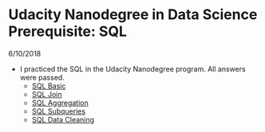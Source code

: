 
# Udacity Nanodegree in Data Science Prerequisite: SQL

6/10/2018
- I practiced the SQL in the Udacity Nanodegree program. All answers were passed.
  - [SQL Basic](https://github.com/KarenJF/DataScience/blob/master/SQL/Udacity_SQL/1.SQLBasic.sql)
  - [SQL Join](https://github.com/KarenJF/DataScience/blob/master/SQL/Udacity_SQL/2.SQLJoin.sql)
  - [SQL Aggregation](https://github.com/KarenJF/DataScience/blob/master/SQL/Udacity_SQL/3.SQLAggregations.sql)
  - [SQL Subqueries](https://github.com/KarenJF/DataScience/blob/master/SQL/Udacity_SQL/4.Subqueries_TempTables.sql)
  - [SQL Data Cleaning](https://github.com/KarenJF/DataScience/blob/master/SQL/Udacity_SQL/5.SQLDataCleaning.sql)
